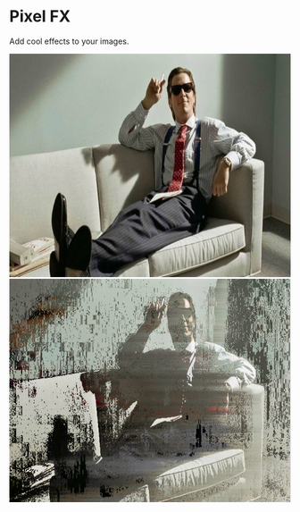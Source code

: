 # Pixel FX

Add cool effects to your images.

<div style="float: left;">
<img src="images/bateman-before.png" height="400" />
<img src="images/bateman-after.png" height="400" />
</div>
